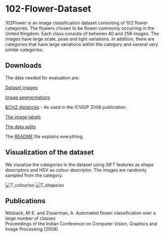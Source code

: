 # 102-Flower-Dataset
102Flower is an image classification dataset consisting of 102 flower categories. The flowers chosen to be flower commonly occurring in the United Kingdom. Each class consists of between 40 and 258 images.
The images have large scale, pose and light variations. In addition, there are categories that have large variations within the category and several very similar categories.


## Downloads
The data needed for evaluation are:

[Dataset images](https://www.robots.ox.ac.uk/~vgg/data/flowers/102/102flowers.tgz)

[Image segmentations](https://www.robots.ox.ac.uk/~vgg/data/flowers/102/102segmentations.tgz)

[&Chi2 distances](https://www.robots.ox.ac.uk/~vgg/data/flowers/102/distancematrices102.mat) - As used in the ICVGIP 2008 publication.

[The image labels](https://www.robots.ox.ac.uk/~vgg/data/flowers/102/imagelabels.mat)

[The data splits](https://www.robots.ox.ac.uk/~vgg/data/flowers/102/setid.mat)

The [README](https://thor.robots.ox.ac.uk/flowers/102/README.txt) file explains everything.


## Visualization of the dataset
We visualize the categories in the dataset using SIFT features as shape descriptors and HSV as colour descriptor. The images are randomly sampled from the category.

![T_colouriso](https://github.com/user-attachments/assets/0d8d53d0-9317-421e-9f02-61c5ede954de) ![T_shapeiso](https://github.com/user-attachments/assets/078f70b0-bf8a-49c4-ac8a-695a29eb7c39)


## Publications

Nilsback, M-E. and Zisserman, A.
Automated flower classification over a large number of classes  
Proceedings of the Indian Conference on Computer Vision, Graphics and Image Processing (2008)

